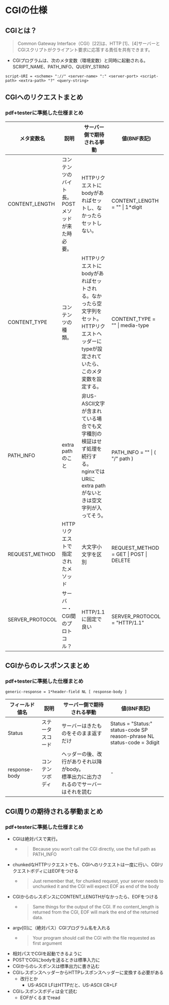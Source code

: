 # CGIの仕様

## CGIとは？

> Common Gateway Interface（CGI）\[22\]は、HTTP \[1\]、\[4\]サーバーとCGIスクリプトがクライアント要求に応答する責任を共有できます。

- CGIプログラムは、次のメタ変数（環境変数）と同時に起動される。SCRIPT_NAME、PATH_INFO、QUERY_STRING

```
script-URI = <scheme> "://" <server-name> ":" <server-port> <script-path> <extra-path> "?" <query-string>
```

## CGIへのリクエストまとめ

### pdf+testerに準拠した仕様まとめ

| メタ変数名           | 説明                         | サーバー側で期待される挙動                                                                          | 値(BNF表記)                                 |
| --------------- | -------------------------- | -------------------------------------------------------------------------------------- | ---------------------------------------- |
| CONTENT_LENGTH  | コンテンツのバイト長。POSTメソッドが来た時必要。 | HTTPリクエストにbodyがあればセットし、なかったらセットしない。                                                    | CONTENT_LENGTH = "" \| 1\*digit          |
| CONTENT_TYPE    | コンテンツの種類。                  | HTTPリクエストにbodyがあればセットされる。なかったら空文字列をセット。<br>HTTPリクエストヘッダーにtypeが設定されていたら、このメタ変数を設定する。    | CONTENT_TYPE = "" \| media-type<br>      |
| PATH_INFO       | extra pathのこと              | 非US-ASCII文字が含まれている場合でも文字種別の検証はせず処理を続行する。<br>nginxではURIにextra pathがないときは空文字列が入ってそう。<br> | PATH_INFO = "" \| ( "/" path )           |
| REQUEST_METHOD  | HTTPリクエストで指定されたメソッド        | 大文字小文字を区別                                                                              | REQUEST_METHOD   = GET \| POST \| DELETE |
| SERVER_PROTOCOL | サーバー・CGI間のプロトコル？           | HTTP/1.1に固定で良い                                                                         | SERVER_PROTOCOL   = "HTTP/1.1"           |

## CGIからのレスポンスまとめ

### pdf+testerに準拠した仕様まとめ

```
generic-response = 1*header-field NL [ response-body ]
```

| フィールド値名       | 説明            | サーバー側で期待される挙動                                                                          | 値(BNF表記)                                                                             |
| ------------- | ------------- | -------------------------------------------------------------------------------------- | ------------------------------------------------------------------------------------ |
| Status        | ステータスコード      | サーバーはきたものをそのまま返すだけ                                                                     | Status         = "Status:" status-code SP reason-phrase NL<br>status-code    = 3digit |
| response-body | コンテンツボディ      | ヘッダーの後、改行がありそれ以降がbody。<br>標準出力に出力されるのでサーバーはそれを読む                                       | -                                                                                    |

## CGI周りの期待される挙動まとめ

### pdf+testerに準拠した仕様まとめ

- CGIは絶対パスで実行。
  - > Because you won’t call the CGI directly, use the full path as PATH_INFO
- chunkedなHTTPリクエストでも、CGIへのリクエストは一度に行い、CGIリクエストボディにはEOFをつける
  - > Just remember that, for chunked request, your server needs to unchunked it and the CGI will expect EOF as end of the body
- CGIからのレスポンスにCONTENT_LENGTHがなかったら、EOFをつける
  - > Same things for the output of the CGI. If no content_length is returned from the CGI, EOF will mark the end of the returned data.
- argv\[0\]に（絶対パス）CGIプログラム名を入れる
  - > Your program should call the CGI with the file requested as first argument
- 相対パスでCGIを起動できるように
- POSTでCGIにbodyを送るときは標準入力に
- CGIからのレスポンスは標準出力に書き込む
- CGIレスポンスヘッダーからHTTPレスポンスヘッダーに変換する必要がある
  - 改行とか
    - US-ASCII LFはHTTPだと、US-ASCII CR+LF
- CGIレスポンスボディは全て読む
  - EOFがくるまでread

<!-- - CGIのタイムアウト処理はやった方が良い -->

